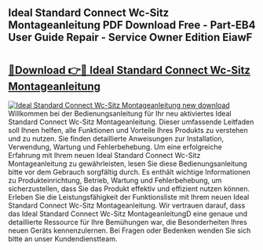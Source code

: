 ## Ideal Standard Connect Wc-Sitz Montageanleitung PDF Download Free - Part-EB4 User Guide Repair - Service Owner Edition EiawF

# <h2><a href="http://df8si86.blite.top/?on=Ideal+Standard+Connect+Wc-Sitz+Montageanleitung">🔗Download 👉🔴 Ideal Standard Connect Wc-Sitz Montageanleitung</a></h2>

[![Ideal Standard Connect Wc-Sitz Montageanleitung new download](https://i.imgur.com/lujVjoI.png)](http://df8si86.blite.top/?on=Ideal+Standard+Connect+Wc-Sitz+Montageanleitung)
Willkommen bei der Bedienungsanleitung für Ihr neu aktiviertes Ideal Standard Connect Wc-Sitz Montageanleitung. Dieser umfassende Leitfaden soll Ihnen helfen, alle Funktionen und Vorteile Ihres Produkts zu verstehen und zu nutzen. Sie finden detaillierte Anweisungen zur Installation, Verwendung, Wartung und Fehlerbehebung. Um eine erfolgreiche Erfahrung mit Ihrem neuen Ideal Standard Connect Wc-Sitz Montageanleitung zu gewährleisten, lesen Sie diese Bedienungsanleitung bitte vor dem Gebrauch sorgfältig durch. Es enthält wichtige Informationen zu Produkteinrichtung, Betrieb, Wartung und Fehlerbehebung, um sicherzustellen, dass Sie das Produkt effektiv und effizient nutzen können. Erleben Sie die Leistungsfähigkeit der Funktionsliste mit Ihrem neuen Ideal Standard Connect Wc-Sitz Montageanleitung. Wir vertrauen darauf, dass das Ideal Standard Connect Wc-Sitz MontageanleitungD eine genaue und detaillierte Ressource für Ihre Bemühungen war, die Besonderheiten Ihres neuen Geräts kennenzulernen. Bei Fragen oder Bedenken wenden Sie sich bitte an unser Kundendienstteam.
